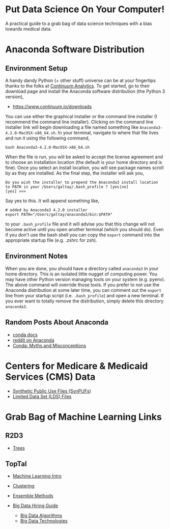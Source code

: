 # Put Data Science On Your Computer!

A practical guide to a grab bag of data science techniques with a bias towards medical data.

# Anaconda Software Distribution


## Environment Setup

A handy dandy Python (+ other stuff) universe can be at your fingertips thanks to the folks at [Continuum Analytics](https://www.continuum.io/).  To get started, go to their download page and install the Anaconda software distribution (the Python 3 version),

 * https://www.continuum.io/downloads

You can use either the graphical installer or the command line installer (I recommend the command line installer).  Clicking on the command line installer link will begin downloading a file named something like `Anaconda3-4.2.0-MacOSX-x86_64.sh`.  In your terminal, navigate to where that file lives and run it using the following command,

```shell
bash Anaconda3-4.2.0-MacOSX-x86_64.sh
```

When the file is run, you will be asked to accept the license agreement and to choose an installation location (the default is your home directory and is fine).  Once you select an install location, you will see package names scroll by as they are installed.  As the final step, the installer will ask you,

```shell
Do you wish the installer to prepend the Anaconda3 install location
to PATH in your /Users/galtay/.bash_profile ? [yes|no]
[yes] >>>
```

Say yes to this.  It will append something like,

```shell
# added by Anaconda3 4.2.0 installer
export PATH="/Users/galtay/anaconda3/bin:$PATH"
```

to your `.bash_profile` file and it will advise you that this change will not become active until you open another terminal (which you should do).  Even if you don't use the bash shell you can copy the `export` command into the appropriate startup file (e.g. .zshrc for zsh).


## Environment Notes

When you are done, you should have a directory called `anaconda3` in your home directory.  This is an isolated little nugget of computing power.  You may have other Python version managing tools on your system (e.g. pyenv).  The above command will override those tools.  If you prefer to not use the Anaconda distribution at some later time, you can comment out the `export` line from your startup script (i.e. `.bash_profile`) and open a new terminal.  If you ever want to totally remove the distribution, simply delete this directory `anaconda3`.


## Random Posts About Anaconda

  * [conda docs](http://conda.pydata.org/docs/get-started.html)
  * [reddit on Anaconda](https://www.reddit.com/r/Python/comments/3t23vv/what_advantages_are_there_of_using_anaconda/?st=itp15vj9&sh=4e9c8ef1)
  * [Conda: Myths and Misconceptions](https://jakevdp.github.io/blog/2016/08/25/conda-myths-and-misconceptions/)


# Centers for Medicare & Medicaid Services (CMS) Data

  * [Synthetic Public Use Files (SynPUFs)](https://www.cms.gov/Research-Statistics-Data-and-Systems/Downloadable-Public-Use-Files/SynPUFs/)
  * [Limited Data Set (LDS) Files](https://www.cms.gov/Research-Statistics-Data-and-Systems/Files-for-Order/LimitedDataSets/index.html)


# Grab Bag of Machine Learning Links

## R2D3
  * [Trees](http://www.r2d3.us/visual-intro-to-machine-learning-part-1/)

## TopTal

  * [Machine Learning Intro](https://www.toptal.com/machine-learning/machine-learning-theory-an-introductory-primer)

  * [Clustering](https://www.toptal.com/machine-learning/clustering-algorithms)

  * [Ensemble Methods](https://www.toptal.com/machine-learning/ensemble-methods-machine-learning)


  * [Big Data Hiring Guide](https://www.toptal.com/big-data#hiring-guide)

    * [Big Data Algorithms](https://www.toptal.com/big-data#big_data_algorithms)
    * [Big Data Technologies](https://www.toptal.com/big-data#big_data_technologies)